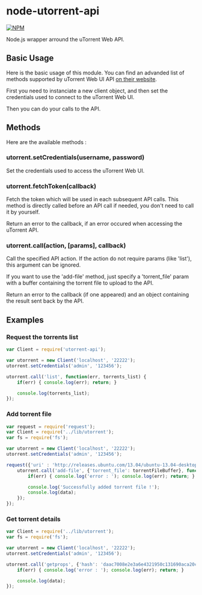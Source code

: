 # node-utorrent-api

[![NPM](https://nodei.co/npm/utorrent-api.png)](https://nodei.co/npm/utorrent-api/)

Node.js wrapper arround the uTorrent Web API.

## Basic Usage

Here is the basic usage of this module.
You can find an advanded list of methods supported by uTorrent Web UI API [on their website](http://www.utorrent.com/intl/en/community/developers/webapi#devs2).

First you need to instanciate a new client object, and then set the credentials used to connect to the uTorrent Web UI.

Then you can do your calls to the API.

## Methods

Here are the available methods :

### utorrent.setCredentials(username, password)

Set the credentials used to access the uTorrent Web UI.

### utorrent.fetchToken(callback)

Fetch the token which will be used in each subsequent API calls. This method is directly called before an API call if needed, you don't need to call it by yourself.

Return an error to the callback, if an error occured when accessing the uTorrent API.

### utorrent.call(action, [params], callback)

Call the specified API action. If the action do not require params (like 'list'), this argument can be ignored.

If you want to use the 'add-file' method, just specify a 'torrent_file' param with a buffer containing the torrent file to upload to the API.

Return an error to the callback (if one appeared) and an object containing the result sent back by the API.

## Examples

### Request the torrents list

```javascript
var Client = require('utorrent-api');

var utorrent = new Client('localhost', '22222');
utorrent.setCredentials('admin', '123456');

utorrent.call('list', function(err, torrents_list) {
	if(err) { console.log(err); return; }

	console.log(torrents_list);
});
```

### Add torrent file

```javascript
var request = require('request');
var Client = require('../lib/utorrent');
var fs = require('fs');

var utorrent = new Client('localhost', '22222');
utorrent.setCredentials('admin', '123456');

request({'uri' : 'http://releases.ubuntu.com/13.04/ubuntu-13.04-desktop-i386.iso.torrent', 'encoding': null}, function (error, response, torrentFileBuffer) {
	utorrent.call('add-file', {'torrent_file': torrentFileBuffer}, function(err, data) {
		if(err) { console.log('error : '); console.log(err); return; }

		console.log('Successfully added torrent file !');
		console.log(data);
	});
});
```

### Get torrent details

```javascript
var Client = require('../lib/utorrent');
var fs = require('fs');

var utorrent = new Client('localhost', '22222');
utorrent.setCredentials('admin', '123456');

utorrent.call('getprops', {'hash': 'daac7008e2e3a6e4321950c131690aca20c5a08a'}, function(err, data) {
	if(err) { console.log('error : '); console.log(err); return; }

	console.log(data);
});
```

